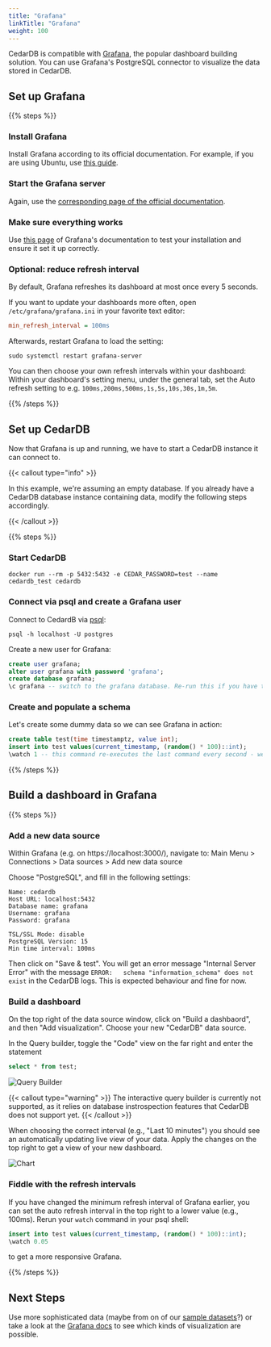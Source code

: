 ```yaml
---
title: "Grafana"
linkTitle: "Grafana"
weight: 100
---
```


CedarDB is compatible with [Grafana](https://grafana.com/), the popular dashboard building solution. You can use Grafana's PostgreSQL connector to visualize the data stored in CedarDB.


## Set up Grafana

{{% steps %}}

### Install Grafana

Install Grafana according to its official documentation.
For example, if you are using Ubuntu, use [this guide](https://grafana.com/docs/grafana/latest/setup-grafana/installation/debian/).

### Start the Grafana server

Again, use the [corresponding page of the official documentation](https://grafana.com/docs/grafana/latest/setup-grafana/start-restart-grafana/).


### Make sure everything works

Use [this page](https://grafana.com/docs/grafana/latest/getting-started/build-first-dashboard/) of Grafana's documentation to test your installation and ensure it set it up correctly.

### Optional: reduce refresh interval
By default, Grafana refreshes its dashboard at most once every 5 seconds. 


If you want to update your dashboards more often, open `/etc/grafana/grafana.ini` in your favorite text editor:
```ini
min_refresh_interval = 100ms
```

Afterwards, restart Grafana to load the setting:

```shell
sudo systemctl restart grafana-server
```

You can then choose your own refresh intervals within your dashboard: Within your dashboard's setting menu, under the general tab, set the Auto refresh setting to e.g. `100ms,200ms,500ms,1s,5s,10s,30s,1m,5m`. 

{{% /steps %}}

## Set up CedarDB
Now that Grafana is up and running, we have to start a CedarDB instance it can connect to. 

{{< callout type="info" >}}

In this example, we're assuming an empty database. If you already have a CedarDB database instance containing data, modify the following steps accordingly.

{{< /callout >}}

{{% steps %}}

### Start CedarDB

```shell
docker run --rm -p 5432:5432 -e CEDAR_PASSWORD=test --name cedardb_test cedardb
```

### Connect via psql and create a Grafana user

Connect to CedardB via [psql](/docs/clients/psql):

```shell
psql -h localhost -U postgres
```

Create a new user for Grafana:

```sql
create user grafana;
alter user grafana with password 'grafana';
create database grafana;
\c grafana -- switch to the grafana database. Re-run this if you have to reconnect with psql later on.
```

### Create and populate a schema

Let's create some dummy data so we can see Grafana in action:

```sql
create table test(time timestamptz, value int);
insert into test values(current_timestamp, (random() * 100)::int);
\watch 1 -- this command re-executes the last command every second - we now get live updates!
```

{{% /steps %}}


## Build a dashboard in Grafana

{{% steps %}}

### Add a new data source
Within Grafana (e.g. on https://localhost:3000/), navigate to: Main Menu > Connections > Data sources > Add new data source

Choose "PostgreSQL", and fill in the following settings:



```
Name: cedardb
Host URL: localhost:5432
Database name: grafana
Username: grafana
Password: grafana

TSL/SSL Mode: disable
PostgreSQL Version: 15
Min time interval: 100ms 
```

Then click on "Save & test". You will get an error message "Internal Server Error" with the message `ERROR:   schema "information_schema" does not exist` in the CedarDB logs. This is expected behaviour and fine for now. 

### Build a dashboard

On the top right of the data source window, click on "Build a dashbaord", and then "Add visualization". Choose your new "CedarDB" data source.

In the Query builder, toggle the "Code" view on the far right and enter the statement
```sql
select * from test;
```

![Query Builder](/images/grafana/querybuilder.png)

{{< callout type="warning" >}}
The interactive query builder is currently not supported, as it relies on database instrospection features that CedarDB does not support yet. 
{{< /callout >}}


When choosing the correct interval (e.g., "Last 10 minutes") you should see an automatically updating live view of your data. Apply the changes on the top right to get a view of your new dashboard.

![Chart](/images/grafana/chart.png)



### Fiddle with the refresh intervals
If you have changed the minimum refresh interval of Grafana earlier, you can set the auto refresh interval in the top right to a lower value (e.g., 100ms). Rerun your `watch` command in your psql shell:

```sql
insert into test values(current_timestamp, (random() * 100)::int);
\watch 0.05
```
to get a more responsive Grafana.

{{% /steps %}}

## Next Steps

Use more sophisticated data (maybe from on of our [sample datasets](/docs/example_datasets/)?) or take a look at the [Grafana docs](https://grafana.com/docs/grafana/latest/panels-visualizations/visualizations/) to see which kinds of visualization are possible.
